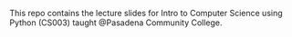 This repo contains the lecture slides for Intro to Computer Science using Python
(CS003) taught @Pasadena Community College.

